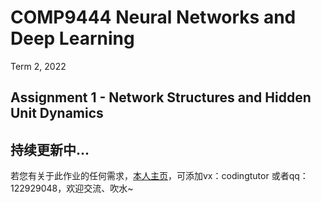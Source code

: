 # COMP9444 Neural Networks and Deep Learning
Term 2, 2022

## Assignment 1 - Network Structures and Hidden Unit Dynamics
## 持续更新中...


若您有关于此作业的任何需求，[本人主页](https://github.com/Huluwa-kong)，可添加vx：codingtutor 或者qq：122929048，欢迎交流、吹水~
